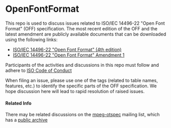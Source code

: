 # OpenFontFormat

This repo is used to discuss issues related to ISO/IEC 14496-22 "Open Font Format" (OFF) specification. The most recent edition of the OFF and the latest amendment are publicly available documents that can be downloaded using the following links:
- [ISO/IEC 14496-22 "Open Font Format" (4th edition)](https://standards.iso.org/ittf/PubliclyAvailableStandards/c074461_ISO_IEC_14496-22_2019.zip)
- [ISO/IEC 14496-22 "Open Font Format" Amendment 1](https://standards.iso.org/ittf/PubliclyAvailableStandards/c078865_ISO_IEC_14496-22_2019_Amd_1_2020(en).zip)

Participants of the activities and discussions in this repo must follow and adhere to [ISO Code of Conduct](https://www.iso.org/files/live/sites/isoorg/files/store/en/PUB100397.pdf)

When filing an issue, please use one of the tags (related to table names, features, etc.) to identify the specific parts of the OFF specification. We hope discussion here will lead to rapid resolution of raised issues.

#### Related Info

There may be related discussions on the [mpeg-otspec](https://lists.aau.at/mailman/listinfo/mpeg-otspec) mailing list, which has a [public archive](https://lists.aau.at/pipermail/mpeg-otspec/)

